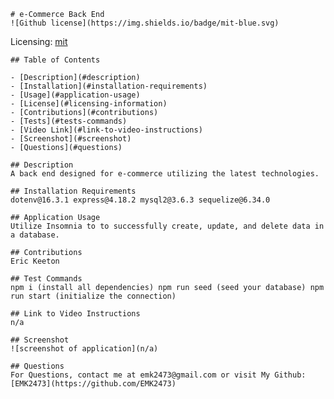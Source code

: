 
    # e-Commerce Back End
    ![Github license](https://img.shields.io/badge/mit-blue.svg)
 
 Licensing: [mit](https://choosealicense.com/licenses/mit/)
    
    ## Table of Contents
  
    - [Description](#description)
    - [Installation](#installation-requirements)
    - [Usage](#application-usage)
    - [License](#licensing-information)
    - [Contributions](#contributions)
    - [Tests](#tests-commands)
    - [Video Link](#link-to-video-instructions)
    - [Screenshot](#screenshot)
    - [Questions](#questions)
  
    ## Description
    A back end designed for e-commerce utilizing the latest technologies.
  
    ## Installation Requirements
    dotenv@16.3.1 express@4.18.2 mysql2@3.6.3 sequelize@6.34.0
  
    ## Application Usage
    Utilize Insomnia to to successfully create, update, and delete data in a database.
    
    ## Contributions
    Eric Keeton
  
    ## Test Commands
    npm i (install all dependencies) npm run seed (seed your database) npm run start (initialize the connection)
  
    ## Link to Video Instructions
    n/a
  
    ## Screenshot
    ![screenshot of application](n/a)
  
    ## Questions
    For Questions, contact me at emk2473@gmail.com or visit My Github: [EMK2473](https://github.com/EMK2473)
  
  